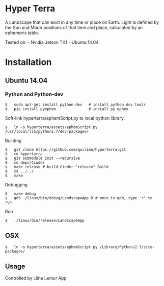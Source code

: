 # Hyper Terra

A Landscape that can exist in any time or place on Earth. Light is defined by the Sun and Moon positions of that time and place, calculated by an ephemeris table.

Tested on:
    - Nvidia Jetson TK1
    - Ubuntu 14.04

# Installation

## Ubuntu 14.04

### Python and Python-dev

    $   sudo apt-get install python-dev   # install python dev tools
    $   pip install pyephem               # install py ephem

Soft-link hyperterra/ephemScript.py to local python library.

    $   ln -s hyperterra/assets/ephemScript.py /usr/local/lib/python2.7/dev-packages/

Building

    $   git clone https://github.com/quilime/hyperterra.git
    $   cd hyperterra
    $   git submodule init --recursive
    $   cd deps/Cinder 
    $   make release # build Cinder "release" Build
    $   cd ../../
    $   make
    
Debugging
    
    $   make debug
    $   gdb ./linux/bin/debug/LandscapeApp_D # once in gdb, type 'r' to run
    
Run

    $   ./linux/bin/release/LandscapeApp

## OSX

    $   ln -s hyperterra/assets/ephemScript.py /Library/Python/2.7/site-packages/


    
## Usage

Controlled by Liine Lemur App
    
    
